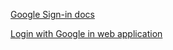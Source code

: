 [Google Sign-in docs](https://developers.google.com/identity/sign-in/web/sign-in)

[Login with Google in web application](https://prachisown.medium.com/login-with-google-in-web-application-react-js-4db16f704889)
